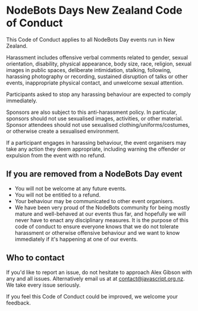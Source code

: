 # NodeBots Days New Zealand Code of Conduct

This Code of Conduct applies to all NodeBots Day events run in New Zealand.

Harassment includes offensive verbal comments related to gender, sexual orientation, disability, physical appearance, body size, race, religion, sexual images in public spaces, deliberate intimidation, stalking, following, harassing photography or recording, sustained disruption of talks or other events, inappropriate physical contact, and unwelcome sexual attention.

Participants asked to stop any harassing behaviour are expected to comply immediately.

Sponsors are also subject to this anti-harassment policy. In particular, sponsors should not use sexualised images, activities, or other material. Sponsor attendees should not use sexualised clothing/uniforms/costumes, or otherwise create a sexualised environment.

If a participant engages in harassing behaviour, the event organisers may take any action they deem appropriate, including warning the offender or expulsion from the event with no refund.

## If you are removed from a NodeBots Day event

* You will not be welcome at any future events.
* You will not be entitled to a refund.
* Your behaviour may be communicated to other event organisers.
* We have been very proud of the NodeBots community for being mostly mature and well-behaved at our events thus far, and hopefully we will never have to enact any disciplinary measures. It is the purpose of this code of conduct to ensure everyone knows that we do not tolerate harassment or otherwise offensive behaviour and we want to know immediately if it's happening at one of our events.

## Who to contact

If you'd like to report an issue, do not hesitate to approach Alex Gibson with any and all issues. Alternatively email us at at [contact@javascript.org.nz](mailto:contact@javascript.org.nz]). We take every issue seriously.

If you feel this Code of Conduct could be improved, we welcome your feedback.
